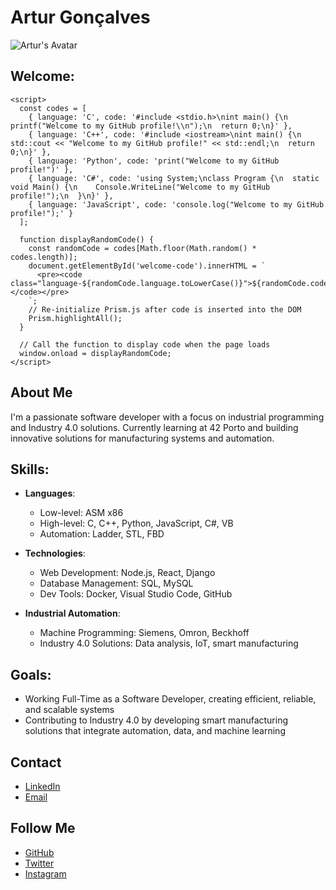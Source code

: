 # Artur Gonçalves
![Artur's Avatar](https://mir-s3-cdn-cf.behance.net/project_modules/max_1200/9bc27292880429.5e569ff84e4d0.gif)


## Welcome:

<html>
  <head>
    <link rel="stylesheet" href="https://cdnjs.cloudflare.com/ajax/libs/prism/1.23.0/themes/prism.min.css" />
    <script src="https://cdnjs.cloudflare.com/ajax/libs/prism/1.23.0/components/prism-core.min.js"></script>
    <script src="https://cdnjs.cloudflare.com/ajax/libs/prism/1.23.0/plugins/autoloader/prism-autoloader.min.js"></script>
  </head>
  <body>
    <div id="welcome-code"></div>

    <script>
      const codes = [
        { language: 'C', code: '#include <stdio.h>\nint main() {\n  printf("Welcome to my GitHub profile!\\n");\n  return 0;\n}' },
        { language: 'C++', code: '#include <iostream>\nint main() {\n  std::cout << "Welcome to my GitHub profile!" << std::endl;\n  return 0;\n}' },
        { language: 'Python', code: 'print("Welcome to my GitHub profile!")' },
        { language: 'C#', code: 'using System;\nclass Program {\n  static void Main() {\n    Console.WriteLine("Welcome to my GitHub profile!");\n  }\n}' },
        { language: 'JavaScript', code: 'console.log("Welcome to my GitHub profile!");' }
      ];

      function displayRandomCode() {
        const randomCode = codes[Math.floor(Math.random() * codes.length)];
        document.getElementById('welcome-code').innerHTML = `
          <pre><code class="language-${randomCode.language.toLowerCase()}">${randomCode.code}</code></pre>
        `;
        // Re-initialize Prism.js after code is inserted into the DOM
        Prism.highlightAll();
      }

      // Call the function to display code when the page loads
      window.onload = displayRandomCode;
    </script>
  </body>
</html>




## About Me
I'm a passionate software developer with a focus on industrial programming and Industry 4.0 solutions. Currently learning at 42 Porto and building innovative solutions for manufacturing systems and automation.

## Skills:
- **Languages**:
  - Low-level: ASM x86
  - High-level: C, C++, Python, JavaScript, C#, VB
  - Automation: Ladder, STL, FBD

- **Technologies**:
  - Web Development: Node.js, React, Django
  - Database Management: SQL, MySQL
  - Dev Tools: Docker, Visual Studio Code, GitHub

- **Industrial Automation**:
  - Machine Programming: Siemens, Omron, Beckhoff
  - Industry 4.0 Solutions: Data analysis, IoT, smart manufacturing

## Goals:
- Working Full-Time as a Software Developer, creating efficient, reliable, and scalable systems
- Contributing to Industry 4.0 by developing smart manufacturing solutions that integrate automation, data, and machine learning


## Contact
- [LinkedIn](https://www.linkedin.com/in/arturg04/)
- [Email](mailto:your.email@example.com)

## Follow Me
- [GitHub](https://github.com/Arturg04)
- [Twitter](https://twitter.com/arturg04)
- [Instagram](https://www.instagram.com/arturg04/)

